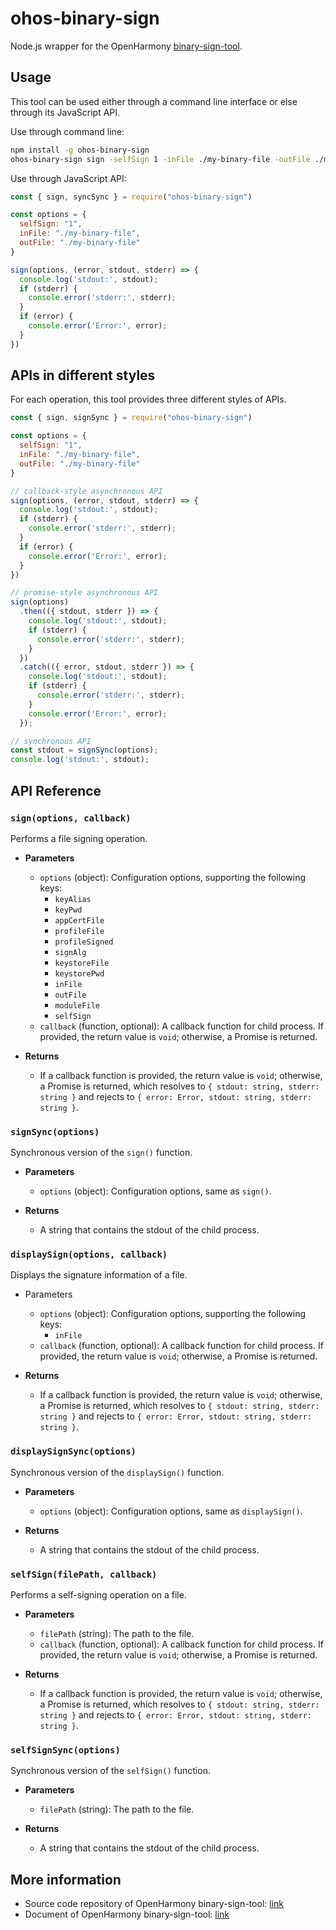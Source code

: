 
# ohos-binary-sign

Node.js wrapper for the OpenHarmony [binary-sign-tool](https://gitcode.com/openharmony/docs/blob/master/zh-cn/application-dev/tools/binary-sign-tool.md).

## Usage

This tool can be used either through a command line interface or else through its JavaScript API.

Use through command line:
```sh
npm install -g ohos-binary-sign
ohos-binary-sign sign -selfSign 1 -inFile ./my-binary-file -outFile ./my-binary-file
```

Use through JavaScript API:
```js
const { sign, syncSync } = require("ohos-binary-sign")

const options = {
  selfSign: "1",
  inFile: "./my-binary-file",
  outFile: "./my-binary-file"
}

sign(options, (error, stdout, stderr) => {
  console.log('stdout:', stdout);
  if (stderr) {
    console.error('stderr:', stderr);
  }
  if (error) {
    console.error('Error:', error);
  }
})
```

## APIs in different styles

For each operation, this tool provides three different styles of APIs.

```js
const { sign, signSync } = require("ohos-binary-sign")

const options = {
  selfSign: "1",
  inFile: "./my-binary-file",
  outFile: "./my-binary-file"
}

// callback-style asynchronous API
sign(options, (error, stdout, stderr) => {
  console.log('stdout:', stdout);
  if (stderr) {
    console.error('stderr:', stderr);
  }
  if (error) {
    console.error('Error:', error);
  }
})

// promise-style asynchronous API
sign(options)
  .then(({ stdout, stderr }) => {
    console.log('stdout:', stdout);
    if (stderr) {
      console.error('stderr:', stderr);
    }
  })
  .catch(({ error, stdout, stderr }) => {
    console.log('stdout:', stdout);
    if (stderr) {
      console.error('stderr:', stderr);
    }
    console.error('Error:', error);
  });

// synchronous API
const stdout = signSync(options);
console.log('stdout:', stdout);
```

## API Reference

### `sign(options, callback)`
Performs a file signing operation.

- **Parameters**
  - `options` (object): Configuration options, supporting the following keys:
    - `keyAlias`
    - `keyPwd`
    - `appCertFile`
    - `profileFile`
    - `profileSigned`
    - `signAlg`
    - `keystoreFile`
    - `keystorePwd`
    - `inFile`
    - `outFile`
    - `moduleFile`
    - `selfSign`
  - `callback` (function, optional): A callback function for child process. If provided, the return value is `void`; otherwise, a Promise is returned.

- **Returns**
  - If a callback function is provided, the return value is `void`; otherwise, a Promise is returned, which resolves to `{ stdout: string, stderr: string }` and rejects to `{ error: Error, stdout: string, stderr: string }`.

### `signSync(options)`
Synchronous version of the `sign()` function.

- **Parameters**
  - `options` (object): Configuration options, same as `sign()`.

- **Returns**
  - A string that contains the stdout of the child process.

### `displaySign(options, callback)`
Displays the signature information of a file.

- Parameters
  - `options` (object): Configuration options, supporting the following keys:
    - `inFile`
  - `callback` (function, optional): A callback function for child process. If provided, the return value is `void`; otherwise, a Promise is returned.

- **Returns**
  - If a callback function is provided, the return value is `void`; otherwise, a Promise is returned, which resolves to `{ stdout: string, stderr: string }` and rejects to `{ error: Error, stdout: string, stderr: string }`.

### `displaySignSync(options)`
Synchronous version of the `displaySign()` function.

- **Parameters**
  - `options` (object): Configuration options, same as `displaySign()`.

- **Returns**
  - A string that contains the stdout of the child process.

### `selfSign(filePath, callback)`
Performs a self-signing operation on a file.

- **Parameters**
  - `filePath` (string): The path to the file.
  - `callback` (function, optional): A callback function for child process. If provided, the return value is `void`; otherwise, a Promise is returned.

- **Returns**
  - If a callback function is provided, the return value is `void`; otherwise, a Promise is returned, which resolves to `{ stdout: string, stderr: string }` and rejects to `{ error: Error, stdout: string, stderr: string }`.

### `selfSignSync(options)`
Synchronous version of the `selfSign()` function.

- **Parameters**
  - `filePath` (string): The path to the file.

- **Returns**
  - A string that contains the stdout of the child process.

## More information
- Source code repository of OpenHarmony binary-sign-tool: [link](https://gitcode.com/openharmony/developtools_hapsigner)
- Document of OpenHarmony binary-sign-tool: [link](https://gitcode.com/openharmony/docs/blob/master/zh-cn/application-dev/tools/binary-sign-tool.md)

